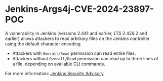 # Jenkins-Args4j-CVE-2024-23897-POC

A vulnerability in Jenkins (versions 2.441 and earlier, LTS 2.426.2 and earlier) allows attackers to read arbitrary files on the Jenkins controller using the default character encoding.

   - Attackers with `Overall/Read` permission can read entire files.
   - Attackers without `Overall/Read` permission can read up to three lines of a file, depending on available CLI commands.
  
For more information: [Jenkins Security Advisory](https://www.jenkins.io/security/advisory/2024-01-24/)